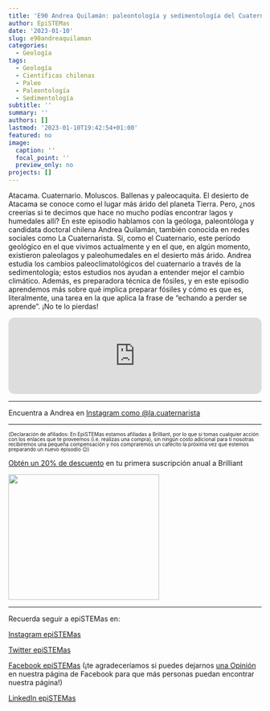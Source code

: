 ```yaml
---
title: 'E90 Andrea Quilamán: paleontología y sedimentología del Cuaternario'
author: EpiSTEMas
date: '2023-01-10'
slug: e90andreaquilaman
categories:
  - Geología
tags:
  - Geología
  - Científicas chilenas
  - Paleo
  - Paleontología
  - Sedimentología
subtitle: ''
summary: ''
authors: []
lastmod: '2023-01-10T19:42:54+01:00'
featured: no
image:
  caption: ''
  focal_point: ''
  preview_only: no
projects: []
---
```



Atacama. Cuaternario. Moluscos. Ballenas y paleocaquita. El desierto de Atacama se conoce como el lugar más árido del planeta Tierra. Pero, ¿nos creerías si te decimos que hace no mucho podías encontrar lagos y humedales allí? En este episodio hablamos con la geóloga, paleontóloga y candidata doctoral chilena Andrea Quilamán, también conocida en redes sociales como La Cuaternarista. Sí, como el Cuaternario, este período geológico en el que vivimos actualmente y en el que, en algún momento, existieron paleolagos y paleohumedales en el desierto más árido. Andrea estudia los cambios paleoclimatológicos del cuaternario a través de la sedimentología; estos estudios nos ayudan a entender mejor el cambio climático. Además, es preparadora técnica de fósiles, y en este episodio aprendemos más sobre qué implica preparar fósiles y cómo es que es, literalmente, una tarea en la que aplica la frase de “echando a perder se aprende”. ¡No te lo pierdas! 



<iframe style="border-radius:12px" src="https://open.spotify.com/embed/episode/5dYrYgWm4C2xF9lJT68E3M?utm_source=generator&theme=0" width="100%" height="152" frameBorder="0" allowfullscreen="" allow="autoplay; clipboard-write; encrypted-media; fullscreen; picture-in-picture" loading="lazy"></iframe>



- - - - -


Encuentra a Andrea en [Instagram como @la.cuaternarista](https://www.instagram.com/la.cuaternarista/)


- - - - -

<font size = 1.5> <p style = "line-height:1"> 
(Declaración de afiliados: En EpiSTEMas estamos afiliadas a Brilliant, por lo que si tomas cualquier acción con los enlaces que te proveemos (i.e. realizas una compra), sin ningún costo adicional para tí nosotras recibiremos una pequeña compensación y nos compraremos un cafecito la próxima vez que estemos preparando un nuevo episodio 😉) 
</font> </p>


[Obtén un 20% de descuento](https://brilliant.sjv.io/c/2994553/1003358/12858?subId1=EpiSTEMas&u=http%3A%2F%2Fbrilliant.org%2Fimpactnetwork%2F) en tu primera suscripción anual a Brilliant


<a href="https://brilliant.sjv.io/c/2994553/1003364/12858?subId1=epiSTEMas&u=http%3A%2F%2Fbrilliant.org%2Fimpactnetwork%2F%3Firclickid%3D%7Bclickid%7D%26utm_medium%3Daffiliates%26utm_campaign%3D%7Birpid%7D%26utm_source%3D%7Bmp_value1%7D%26utm_content%3D%7Btimestamp%7D_%7Biradtype%7D_%7Biradname%7D%26utm_term%3D%7Bmp_value2%7D" target="_top" id="1003364"><img src="//a.impactradius-go.com/display-ad/12858-1003364" border="0" alt="" width="300" height="250"/></a><img height="0" width="0" src="https://imp.pxf.io/i/2994553/1003364/12858?subId1=epiSTEMas" style="position:absolute;visibility:hidden;" border="1" />


- - - - -

Recuerda seguir a epiSTEMas en:

[Instagram epiSTEMas](https://www.instagram.com/epistemas/)  

[Twitter epiSTEMas](https://twitter.com/epiSTEMas_Pod)

[Facebook epiSTEMas](https://www.facebook.com/epiSTEMasPod) (¡te agradeceríamos si puedes dejarnos [una Opinión](https://www.facebook.com/epiSTEMasPod/reviews/) en nuestra página de Facebook para que más personas puedan encontrar nuestra página!)

[LinkedIn epiSTEMas](https://www.linkedin.com/company/epistemas-podcast/)

